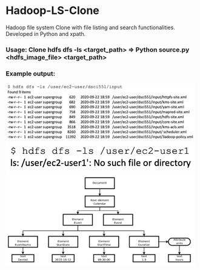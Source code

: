 # Hadoop-LS-Clone
Hadoop file system Clone with file listing and search functionalities. Developed in Python and xpath. 

### Usage:  Clone hdfs dfs -ls <target_path>  => Python source.py <hdfs_image_file> <target_path>

### Example output:
<img src="https://github.com/shixianc/Hadoop-ls-clone/blob/master/screenshots/Screen%20Shot%202020-10-04%20at%204.08.06%20PM.png" width="500">
<img src="https://github.com/shixianc/Hadoop-ls-clone/blob/master/screenshots/Screen%20Shot%202020-10-04%20at%204.08.15%20PM.png" width="500">
<img src="https://github.com/shixianc/Hadoop-ls-clone/blob/master/screenshots/Screen%20Shot%202020-10-04%20at%204.12.36%20PM.png" width="500">
